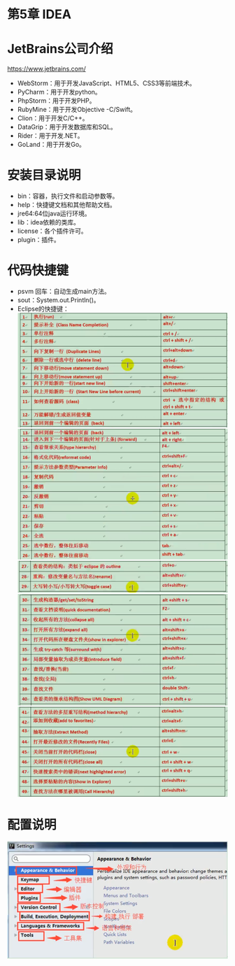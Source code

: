 
# 第5章 IDEA
# JetBrains公司介绍
https://www.jetbrains.com/
* WebStorm：用于开发JavaScript、HTML5、CSS3等前端技术。
* PyCharm：用于开发python。
* PhpStorm：用于开发PHP。
* RubyMine：用于开发Objective -C/Swift。
* Clion：用于开发C/C++。
* DataGrip：用于开发数据库和SQL。
* Rider：用于开发.NET。
* GoLand：用于开发Go。

# 安装目录说明
* bin：容器，执行文件和启动参数等。
* help：快捷键文档和其他帮助文档。
* jre64:64位java运行环境。
* lib：idea依赖的类库。
* license：各个插件许可。
* plugin：插件。

# 代码快捷键
* psvm 回车：自动生成main方法。
* sout：System.out.Println()。
* Eclipse的快捷键：
![img_1.png](img_1.png)  
![img_2.png](img_2.png)
![img_3.png](img_3.png)
![img_4.png](img_4.png)
![img_5.png](img_5.png)

# 配置说明
![](img.png)














